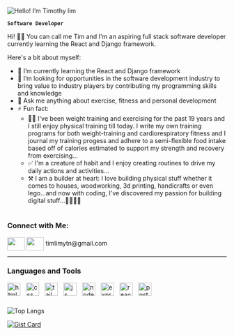 ![Hello! I’m Timothy lim](https://github.com/timothyytl/timothyytl/assets/112664401/c533166d-8d2a-4f91-a6c6-7ca4c7cacfda)

**`Software Developer`**

Hi! 👋🏻 You can call me Tim and I'm an aspiring full stack software developer currently learning the React and Django framework. 

Here's a bit about myself:
- 🌱 I’m currently learning the React and Django framework
- 🤔 I’m looking for opportunities in the software development industry to bring value to industry players by contributing my programming skills and knowledge
- 💬 Ask me anything about exercise, fitness and personal development
- ⚡ Fun fact:
  * 💪🏻 I've been weight training and exercising for the past 19 years and I still enjoy physical training till today. I write my own training programs for both weight-training and cardiorespiratory fitness and I journal my training progess and adhere to a semi-flexible food intake based off of calories estimated to support my strength and recovery from exercising...
  * ✅ I'm a creature of habit and I enjoy creating routines to drive my daily actions and activities...
  * ⚒️ I am a builder at heart: I love building physical stuff whether it comes to houses, woodworking, 3d printing, handicrafts or even lego...and now with coding, I've discovered my passion for building digital stuff...👨🏻‍💻😎

#

<h3 align="left">Connect with Me:</h3>
<p align="left">
<a href="https://www.linkedin.com/in/timlimytn/" target="blank"><img align="center" height="30" width="40" src="https://cdn.jsdelivr.net/gh/devicons/devicon/icons/linkedin/linkedin-original.svg" /></a>
<img align="center" height="30" width="40" src="https://cdn.jsdelivr.net/npm/super-tiny-icons@0.5.0/images/svg/gmail.svg" /> timlimytn@gmail.com
  
</p>

---

### Languages and Tools

<img align="left" alt="html" width="30" style="padding-right: 10px" src="https://cdn.jsdelivr.net/gh/devicons/devicon/icons/html5/html5-original.svg" />
<img align="left" alt="css" width="30" style="padding-right: 10px" src="https://cdn.jsdelivr.net/gh/devicons/devicon/icons/css3/css3-original.svg" />
<img align="left" alt="tailwind" width="30" style="padding-right: 10px" src="https://cdn.jsdelivr.net/gh/devicons/devicon/icons/tailwindcss/tailwindcss-plain.svg" />
<img align="left" alt="js" width="30" style="padding-right: 10px" src="https://cdn.jsdelivr.net/gh/devicons/devicon/icons/javascript/javascript-original.svg" />
<img align="left" alt="nodejs" width="30" style="padding-right: 10px" src="https://cdn.jsdelivr.net/gh/devicons/devicon/icons/nodejs/nodejs-original-wordmark.svg" />
<img align="left" alt="expressjs" width="30" style="padding-right: 10px" src="https://cdn.jsdelivr.net/gh/devicons/devicon/icons/express/express-original-wordmark.svg" />
<img align="left" alt="react" width="30" style="padding-right: 10px" src="https://cdn.jsdelivr.net/gh/devicons/devicon/icons/react/react-original.svg" />
<img align="left" alt="postgresql" width="30" style="padding-right: 10px" src="https://cdn.jsdelivr.net/gh/devicons/devicon/icons/postgresql/postgresql-original-wordmark.svg" />
<br />

#

![Top Langs](https://github-readme-stats.vercel.app/api/top-langs/?username=timothyytl&layout=compact)


[![Gist Card](https://github-readme-stats.vercel.app/api/gist?id=bbfce31e0217a3689c8d961a356cb10d)](https://gist.github.com/Yizack/bbfce31e0217a3689c8d961a356cb10d/)
   

<!--          
[![Readme Card](https://github-readme-stats.vercel.app/api/pin/?username=timothyytl&repo=github-readme-stats)](https://github.com/timothyytl/todo-list-simple-react)
